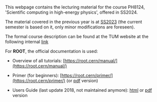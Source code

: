 This webpage contains the lecturing material for the course PH8124, 'Scientific computing in high-energy physics', offered in SS2024.

The material covered in the previous year is at [SS2023]( https://abilandz.gitbook.io/ss2023 ) (the current semester is based on it, only minor modifications are foreseen).

The formal course description can be found at the TUM website at the following internal [link]( https://app.srv.nat.tum.de/mhb/description?id=12862 ) 

For **ROOT**, the official documentation is used:

* Overview of all tutorials: [https://root.cern/manual/](https://root.cern/manual/)

* Primer (for beginners): [https://root.cern/primer/](https://root.cern/primer/) (or [pdf](https://cernbox.cern.ch/index.php/s/bmbmbqUMA1keZCH) version)

* Users Guide (last update 2018, not maintained anymore): [html](https://root.cern.ch/root/htmldoc/guides/users-guide/ROOTUsersGuide.html) or [pdf](https://cernbox.cern.ch/index.php/s/N4k9AQ8LtCFWQIc) version


